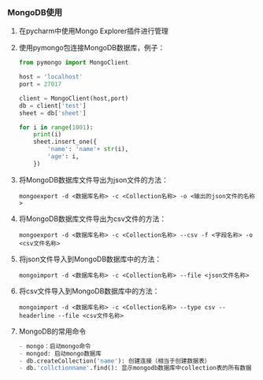 ### MongoDB使用

1. 在pycharm中使用Mongo Explorer插件进行管理

2. 使用pymongo包连接MongoDB数据库，例子：

   ```python
   from pymongo import MongoClient

   host = 'localhost'
   port = 27017

   client = MongoClient(host,port)
   db = client['test']
   sheet = db['sheet']

   for i in range(1001):
       print(i)
       sheet.insert_one({
           'name': 'name'+ str(i),
           'age': i,
       })
   ```

3. 将MongoDB数据库文件导出为json文件的方法：

   `mongoexport -d <数据库名称> -c <Collection名称> -o <输出的json文件的名称>`

4. 将MongoDB数据库文件导出为csv文件的方法：

   `mongoexport -d <数据库名称> -c <Collection名称> --csv -f <字段名称> -o <csv文件名称>`

5. 将json文件导入到MongoDB数据库中的方法：

   `mongoimport -d <数据库名称> -c <Collection名称> --file <json文件名称>`

6. 将csv文件导入到MongoDB数据库中的方法：

   `mongoimport -d <数据库名称> -c <Collection名称> --type csv --headerline --file <csv文件名称>`

7. MongoDB的常用命令

   ```python
   - mongo：启动mongo命令
   - mongod: 启动mongo数据库
   - db.createCollection('name'): 创建连接（相当于创建数据表）
   - db.'collctionname'.find(): 显示mongodb数据库中collection表的所有数据
   ```

